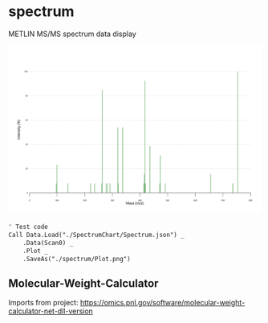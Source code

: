 # spectrum
METLIN MS/MS spectrum data display

![](./spectrum/Plot.png)

```vbnet
' Test code
Call Data.Load("./SpectrumChart/Spectrum.json") _
    .Data(Scan0) _
    .Plot _
    .SaveAs("./spectrum/Plot.png")
```

## Molecular-Weight-Calculator
Imports from project: https://omics.pnl.gov/software/molecular-weight-calculator-net-dll-version